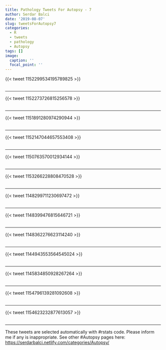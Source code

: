 ```yaml
---
title: Pathology Tweets For Autopsy - 7
author: Serdar Balci
date: '2019-08-07'
slug: tweetsForAutopsy7
categories:
  - R
  - tweets
  - pathology
  - Autopsy
tags: []
image:
  caption: ''
  focal_point: ''
---
```



{{< tweet 1152299534195789825 >}}
<br>
<br>
<hr>
{{< tweet 1152273726815256578 >}}
<br>
<br>
<hr>
{{< tweet 1151891280974290944 >}}
<br>
<br>
<hr>
{{< tweet 1152147044657553408 >}}
<br>
<br>
<hr>
{{< tweet 1150763570012934144 >}}
<br>
<br>
<hr>
{{< tweet 1153266228808470528 >}}
<br>
<br>
<hr>
{{< tweet 1148299711230697472 >}}
<br>
<br>
<hr>
{{< tweet 1148399476815646721 >}}
<br>
<br>
<hr>
{{< tweet 1148362276623114240 >}}
<br>
<br>
<hr>
{{< tweet 1144943553564545024 >}}
<br>
<br>
<hr>
{{< tweet 1145834850928267264 >}}
<br>
<br>
<hr>
{{< tweet 1154796139281092608 >}}
<br>
<br>
<hr>
{{< tweet 1154623232877613057 >}}
<br>
<br>
<hr>


These tweets are selected automatically with #rstats code. Please inform me if any is inappropriate.
See other #Autopsy pages here: https://serdarbalci.netlify.com/categories/Autopsy/

